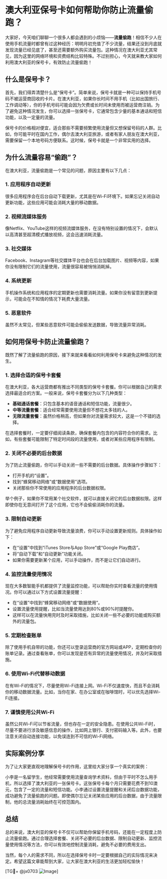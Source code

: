 # 澳大利亚保号卡如何帮助你防止流量偷跑？

大家好，今天咱们聊聊一个很多人都会遇到的小烦恼——**流量偷跑**！相信不少人在使用手机流量时都曾有过这种经历：明明月初充值了不少流量，结果还没到月底就发现流量已经见底了，甚至还需要额外购买流量包。这种情况在澳大利亚尤其常见，因为这里的网络环境和资费结构比较特殊。不过别担心，今天就来教大家如何利用澳大利亚的保号卡，有效防止流量偷跑！

## 什么是保号卡？

首先，我们得弄清楚什么是“保号卡”。简单来说，保号卡就是一种可以保持手机号码不被运营商回收的卡片。在澳大利亚，如果你长时间不用手机（比如出国旅行、工作调动等），你的手机号码可能会因为欠费或长时间未使用而被运营商注销。为了避免这种情况发生，你可以选择一张保号卡，它通常包含少量的基本通话和短信功能，以及一定量的流量。

保号卡的价格相对便宜，适合那些不需要频繁使用流量但又想保留号码的人群。比如，你可能平时在国内工作，偶尔去澳大利亚旅游，或者有家人朋友在澳大利亚，需要保留一个本地号码方便联系。这时候，保号卡就是一个非常实用的选择。

## 为什么流量容易“偷跑”？

在澳大利亚，流量偷跑是一个常见的问题，原因主要有以下几点：

### 1. **应用程序自动更新**
很多应用程序会在后台自动下载更新，尤其是在Wi-Fi环境下。如果忘记关闭自动更新功能，这些应用可能会消耗大量的移动数据。

### 2. **视频流媒体服务**
像Netflix、YouTube这样的视频流媒体服务，在没有特别设置的情况下，会默认以高清甚至超清模式播放视频，这会迅速消耗流量。

### 3. **社交媒体**
Facebook、Instagram等社交媒体平台也会在后台加载图片、视频等内容，如果你没有限制它们的流量使用，流量很容易被悄悄消耗掉。

### 4. **系统更新**
手机操作系统和应用程序的定期更新也需要消耗流量。如果你没有留意到更新提示，可能会在不知情的情况下耗费大量流量。

### 5. **恶意软件**
虽然不太常见，但某些恶意软件可能会偷偷发送数据，导致流量异常消耗。

## 如何用保号卡防止流量偷跑？

既然了解了流量偷跑的原因，接下来就来看看如何利用保号卡来避免这种情况的发生。

### 1. **选择合适的保号卡套餐**
在澳大利亚，各大运营商都有推出不同类型的保号卡套餐。你可以根据自己的需求选择最适合的方案。一般来说，保号卡套餐分为以下几种类型：
   - **基础通话套餐**：只包含基本的语音通话和短信功能，流量很少。
   - **中等流量套餐**：适合经常需要使用流量但不想花太多钱的人。
   - **无限流量套餐**：虽然价格稍高，但如果你对流量需求较大，这是一个不错的选择。

在选择套餐时，一定要仔细阅读条款，确保套餐内包含的内容符合你的需求。比如，有些套餐可能限制了特定时间段的流量使用，或者对某些应用程序有限制。

### 2. **关闭不必要的后台数据**
为了防止流量偷跑，你可以手动关闭一些不需要的后台数据。具体操作步骤如下：
   - 打开手机的“设置”。
   - 找到“蜂窝移动网络”或“数据使用”选项。
   - 关闭那些你不常使用的应用程序的后台数据权限。

举个例子，如果你不常用某个社交软件，就可以直接关闭它的后台数据权限。这样即使你在无意间打开了这个应用，它也不会偷偷消耗你的流量。

### 3. **限制自动更新**
为了避免应用程序自动更新导致流量浪费，你可以手动设置更新规则。具体操作如下：
   - 在“设置”中找到“iTunes Store与App Store”或“Google Play商店”。
   - 将“自动下载”和“自动更新”功能关闭。
   - 如果你需要更新某个应用，可以手动操作，而不是让它们自动进行。

### 4. **监控流量使用情况**
现在大多数智能手机都提供了流量监控功能，可以帮助你实时查看流量的使用情况。你可以通过以下方式设置流量提醒：
   - 在“设置”中找到“蜂窝移动网络”或“数据使用”。
   - 设置流量使用提醒，比如当流量使用达到80%或90%时提醒你。
   - 这样可以在流量快用完时及时采取措施，比如关闭一些不必要的功能或购买额外的流量包。

### 5. **定期检查账单**
除了使用手机自带的功能，你还可以登录运营商的官方网站或APP，定期检查你的账单记录。通过查看账单，你可以发现是否有异常的流量使用情况，并及时采取措施。

### 6. **使用Wi-Fi代替移动数据**
在有Wi-Fi的情况下，尽量使用Wi-Fi连接上网。Wi-Fi不仅速度快，而且不会消耗你的移动数据流量。比如，当你在家、在办公室或在咖啡馆时，可以优先选择Wi-Fi连接。

### 7. **谨慎使用公共Wi-Fi**
虽然公共Wi-Fi可以节省流量，但也存在一定的安全隐患。在使用公共Wi-Fi时，尽量不要进行涉及敏感信息的操作，比如网上银行、支付密码输入等。此外，也要注意关闭自动连接功能，以免误连到不可信的Wi-Fi网络。

## 实际案例分享

为了让大家更直观地理解保号卡的作用，这里给大家分享一个真实的案例：

小李是一名留学生，他经常需要使用流量查询学术资料，但由于平时不怎么用手机，所以选择了澳大利亚的一张保号卡。这张保号卡每个月只需要花费不到10澳元，包含了一定的流量和短信功能。小李通过设置流量提醒和关闭后台数据功能，成功避免了流量偷跑的问题。即使偶尔忘记关闭某些应用的后台数据，由于流量限制，他的总流量消耗始终在可控范围内。

## 总结

总的来说，澳大利亚的保号卡不仅可以帮助你保留手机号码，还能在一定程度上防止流量偷跑。通过合理选择套餐、关闭不必要的后台数据、限制自动更新、监控流量使用情况等方法，你可以有效地控制流量消耗，避免不必要的费用支出。

当然，每个人的需求不同，所以在选择保号卡时一定要根据自己的实际情况来决定。希望这篇文章能帮到大家，让大家在澳大利亚的生活更加轻松愉快！

[TG💪+ @jx0703 ![Image](https://github.com/user-attachments/assets/dbca1d08-cadb-493c-b0ec-ad6f7a83f270)]